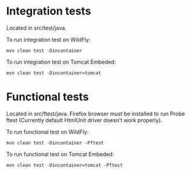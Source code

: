Integration tests
=================

Located in src/test/java.

To run integration test on WildFly:

    mvn clean test -Dincontainer
    
To run integration test on Tomcat Embeded:

    mvn clean test -Dincontainer=tomcat
    
Functional tests
================

Located in src/ftest/java. Firefox browser must be installed to run Probe ftest (Currently default HtmlUnit driver doesn't work properly). 

To run functional test on WildFly:
 
    mvn clean test -Dincontainer -Pftest
    
To run functional test on Tomcat Embeded:

    mvn clean test -Dincontainer=tomcat -Pftest





